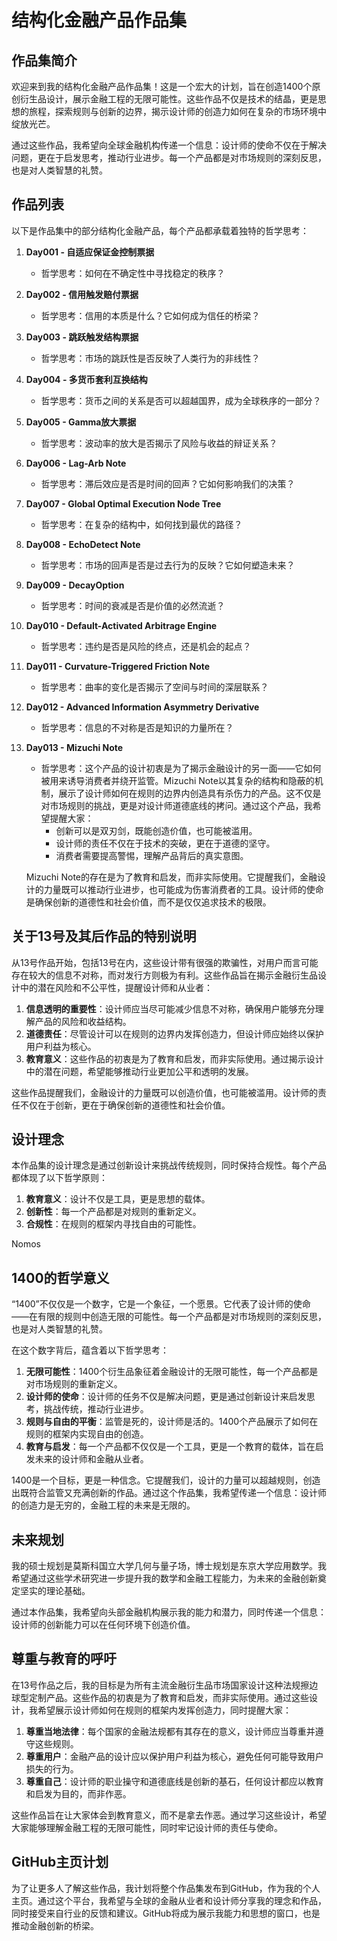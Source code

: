 # 结构化金融产品作品集

## 作品集简介

欢迎来到我的结构化金融产品作品集！这是一个宏大的计划，旨在创造1400个原创衍生品设计，展示金融工程的无限可能性。这些作品不仅是技术的结晶，更是思想的旅程，探索规则与创新的边界，揭示设计师的创造力如何在复杂的市场环境中绽放光芒。

通过这些作品，我希望向全球金融机构传递一个信息：设计师的使命不仅在于解决问题，更在于启发思考，推动行业进步。每一个产品都是对市场规则的深刻反思，也是对人类智慧的礼赞。

## 作品列表

以下是作品集中的部分结构化金融产品，每个产品都承载着独特的哲学思考：

1. **Day001 - 自适应保证金控制票据**
   - 哲学思考：如何在不确定性中寻找稳定的秩序？

2. **Day002 - 信用触发赔付票据**
   - 哲学思考：信用的本质是什么？它如何成为信任的桥梁？

3. **Day003 - 跳跃触发结构票据**
   - 哲学思考：市场的跳跃性是否反映了人类行为的非线性？

4. **Day004 - 多货币套利互换结构**
   - 哲学思考：货币之间的关系是否可以超越国界，成为全球秩序的一部分？

5. **Day005 - Gamma放大票据**
   - 哲学思考：波动率的放大是否揭示了风险与收益的辩证关系？

6. **Day006 - Lag-Arb Note**
   - 哲学思考：滞后效应是否是时间的回声？它如何影响我们的决策？

7. **Day007 - Global Optimal Execution Node Tree**
   - 哲学思考：在复杂的结构中，如何找到最优的路径？

8. **Day008 - EchoDetect Note**
   - 哲学思考：市场的回声是否是过去行为的反映？它如何塑造未来？

9. **Day009 - DecayOption**
   - 哲学思考：时间的衰减是否是价值的必然流逝？

10. **Day010 - Default-Activated Arbitrage Engine**
    - 哲学思考：违约是否是风险的终点，还是机会的起点？

11. **Day011 - Curvature-Triggered Friction Note**
    - 哲学思考：曲率的变化是否揭示了空间与时间的深层联系？

12. **Day012 - Advanced Information Asymmetry Derivative**
    - 哲学思考：信息的不对称是否是知识的力量所在？

13. **Day013 - Mizuchi Note**
    - 哲学思考：这个产品的设计初衷是为了揭示金融设计的另一面——它如何被用来诱导消费者并绕开监管。Mizuchi Note以其复杂的结构和隐蔽的机制，展示了设计师如何在规则的边界内创造具有杀伤力的产品。这不仅是对市场规则的挑战，更是对设计师道德底线的拷问。通过这个产品，我希望提醒大家：
      - 创新可以是双刃剑，既能创造价值，也可能被滥用。
      - 设计师的责任不仅在于技术的突破，更在于道德的坚守。
      - 消费者需要提高警惕，理解产品背后的真实意图。

    Mizuchi Note的存在是为了教育和启发，而非实际使用。它提醒我们，金融设计的力量既可以推动行业进步，也可能成为伤害消费者的工具。设计师的使命是确保创新的道德性和社会价值，而不是仅仅追求技术的极限。

## 关于13号及其后作品的特别说明

从13号作品开始，包括13号在内，这些设计带有很强的欺骗性，对用户而言可能存在较大的信息不对称，而对发行方则极为有利。这些作品旨在揭示金融衍生品设计中的潜在风险和不公平性，提醒设计师和从业者：

1. **信息透明的重要性**：设计师应当尽可能减少信息不对称，确保用户能够充分理解产品的风险和收益结构。
2. **道德责任**：尽管设计可以在规则的边界内发挥创造力，但设计师应始终以保护用户利益为核心。
3. **教育意义**：这些作品的初衷是为了教育和启发，而非实际使用。通过揭示设计中的潜在问题，希望能够推动行业更加公平和透明的发展。

这些作品提醒我们，金融设计的力量既可以创造价值，也可能被滥用。设计师的责任不仅在于创新，更在于确保创新的道德性和社会价值。

## 设计理念

本作品集的设计理念是通过创新设计来挑战传统规则，同时保持合规性。每个产品都体现了以下哲学原则：

1. **教育意义**：设计不仅是工具，更是思想的载体。
2. **创新性**：每一个产品都是对规则的重新定义。
3. **合规性**：在规则的框架内寻找自由的可能性。

Nomos
## 1400的哲学意义

“1400”不仅仅是一个数字，它是一个象征，一个愿景。它代表了设计师的使命——在有限的规则中创造无限的可能性。每一个产品都是对市场规则的深刻反思，也是对人类智慧的礼赞。

在这个数字背后，蕴含着以下哲学思考：

1. **无限可能性**：1400个衍生品象征着金融设计的无限可能性，每一个产品都是对市场规则的重新定义。
2. **设计师的使命**：设计师的任务不仅是解决问题，更是通过创新设计来启发思考，挑战传统，推动行业进步。
3. **规则与自由的平衡**：监管是死的，设计师是活的。1400个产品展示了如何在规则的框架内实现自由的创造。
4. **教育与启发**：每一个产品都不仅仅是一个工具，更是一个教育的载体，旨在启发未来的设计师和金融从业者。

1400是一个目标，更是一种信念。它提醒我们，设计的力量可以超越规则，创造出既符合监管又充满创新的作品。通过这个作品集，我希望传递一个信息：设计师的创造力是无穷的，金融工程的未来是无限的。

## 未来规划

我的硕士规划是莫斯科国立大学几何与量子场，博士规划是东京大学应用数学。我希望通过这些学术研究进一步提升我的数学和金融工程能力，为未来的金融创新奠定坚实的理论基础。

通过本作品集，我希望向头部金融机构展示我的能力和潜力，同时传递一个信息：设计师的创新能力可以在任何环境下创造价值。

## 尊重与教育的呼吁

在13号作品之后，我的目标是为所有主流金融衍生品市场国家设计这种法规擦边球型定制产品。这些作品的初衷是为了教育和启发，而非实际使用。通过这些设计，我希望展示设计师如何在规则的框架内发挥创造力，同时提醒大家：

1. **尊重当地法律**：每个国家的金融法规都有其存在的意义，设计师应当尊重并遵守这些规则。
2. **尊重用户**：金融产品的设计应以保护用户利益为核心，避免任何可能导致用户损失的行为。
3. **尊重自己**：设计师的职业操守和道德底线是创新的基石，任何设计都应以教育和启发为目的，而非作恶。

这些作品旨在让大家体会到教育意义，而不是拿去作恶。通过学习这些设计，希望大家能够理解金融工程的无限可能性，同时牢记设计师的责任与使命。

## GitHub主页计划

为了让更多人了解这些作品，我计划将整个作品集发布到GitHub，作为我的个人主页。通过这个平台，我希望与全球的金融从业者和设计师分享我的理念和作品，同时接受来自行业的反馈和建议。GitHub将成为展示我能力和思想的窗口，也是推动金融创新的桥梁。
